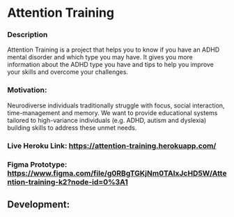 # Attention Training

### Description

Attention Training is a project that helps you to know if you have an ADHD mental disorder and which type you may have. It gives you more information about the ADHD type you have and tips to help you improve your skills and overcome your challenges.

### Motivation:
Neurodiverse individuals traditionally struggle with focus, social interaction, time-management and memory. We want to provide educational systems tailored to high-variance individuals (e.g. ADHD, autism and dyslexia) building skills to address these unmet needs.

### Live Heroku Link: https://attention-training.herokuapp.com/

### Figma Prototype: https://www.figma.com/file/g0RBgTGKjNm0TAIxJcHD5W/Attention-training-k2?node-id=0%3A1


## Development:
